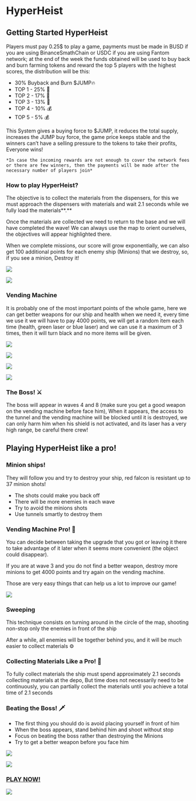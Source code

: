 # HyperHeist

## Getting Started **HyperHeist**

Players must pay 0.25$ to play a game, payments must be made in BUSD if you are using BinanceSmathChain or USDC if you are using Fantom network; at the end of the week the funds obtained will be used to buy back and burn farming tokens and reward the top 5 players with the highest scores, the distribution will be this:

* 30% Buyback and Burn $JUMP🔥
* TOP 1 - 25% 🥇
* TOP 2 - 17% 🥈
* TOP 3 - 13% 🥉
* TOP 4 - 10% 💰
* TOP 5 - 5% 💰

This System gives a buying force to $JUMP, it reduces the total supply, increases the JUMP buy force, the game price keeps stable and the winners can’t have a selling pressure to the tokens to take their profits, Everyone wins!

    *In case the incoming rewards are not enough to cover the network fees or there are few winners, then the payments will be made after the necessary number of players join*

### **How to play HyperHeist?**

The objective is to collect the materials from the dispensers, for this we must approach the dispensers with materials and wait 2.1 seconds while we fully load the materials\*\*.\*\*

Once the materials are collected we need to return to the base and we will have completed the wave! We can always use the map to orient ourselves, the objectives will appear highlighted there.

When we complete missions, our score will grow exponentially, we can also get 100 additional points for each enemy ship (Minions) that we destroy, so, if you see a minion, Destroy it!

![](https://lh3.googleusercontent.com/gaYSQfg\_gLl2uHiFd3Vc8o\_ZWA67dpzFaylRzStUs3Xe1XUkrwg7d0lfDepdEsBQ\_9e-Jq4gVCy3iMEmn-Ftd8N5y4ADUrl6mBwj\_hYdP5ODqmSyLz41Y9HnklKrlsXeaPhd8PPc)

![](https://lh3.googleusercontent.com/\_k\_L9lNvaqpPUaP4p6RtG9c3xZYfDZlh3UETpqBM701EzA8xjsvsK9FRbVyupSiymqwTvwpIDNmucYK7q0IJwyQ38tERIESQ2LndbQouMjN9InSXI2iUnnWZIPVXf3IIk\_Ftywxp)

### **Vending Machine**

It is probably one of the most important points of the whole game, here we can get better weapons for our ship and health when we need it, every time we use it we will have to pay 4000 points, we will get a random item each time (health, green laser or blue laser) and we can use it a maximum of 3 times, then it will turn black and no more items will be given.

![](https://lh5.googleusercontent.com/AGuyYio38D\_YWJw175g82RE\_jUAjOhDDYPkLSq5Aw93UiZ1aDeM3DOTQ0w08AB04FaC-inHY988rEC5RN8r032hpTP8QUcOgkOQYeepylDWGiD9Pcuyu5qA1nalmHMv-1wGbxLjI)

![](https://lh3.googleusercontent.com/6MDVyP2d0bTlqEZBTPIr9M7LIBtn\_ErNYrEgcoApY6YxKG752LdtQcuMg5AU357Gwu95eGDvAXg\_rTdcB5o4tepy65-oRs9ZghE7Dtc1e34Z6ZDuJ\_5vfS5IZESd2kD2A1diBtgh)

![](https://lh4.googleusercontent.com/4nmtuUDryw1a1NnIaxKS5tugU7MztGq9x2lmUtmyFkKxoVUINNQFinZtGjDhBPE9nl7N7dN7vo5Knx\_V9ipdTqqPZ15pDvfypx2k2oOkfVH9tfY-SiT2bloRVoH0Ws9x0-fzj\_ZL)

![](https://lh6.googleusercontent.com/dVL2ZEt4iNbQZrFCqzuta8RvFbIL1VjlJJ\_ImDR5pjnStbv9WpBNiKXG08G4tavK6zCOW1d2V04mDX5uuvOj3tQQwv6bwHXUzyXFVYHgMsStx5EDM6XLDV8uXowpHExnjNMcrGdD)

### **The Boss! ⚔️**

The boss will appear in waves 4 and 8 (make sure you get a good weapon on the vending machine before face him), When it appears, the access to the tunnel and the vending machine will be blocked until it is destroyed, we can only harm him when his shield is not activated, and its laser has a very high range, be careful there crew!

## Playing HyperHeist like a pro!

### **Minion ships!**

They will follow you and try to destroy your ship, red falcon is resistant up to 37 minion shots!

* The shots could make you back off
* There will be more enemies in each wave
* Try to avoid the minions shots
* Use tunnels smartly to destroy them

### Vending Machine Pro! 🎰

You can decide between taking the upgrade that you got or leaving it there to take advantage of it later when it seems more convenient (the object could disappear).

If you are at wave 3 and you do not find a better weapon, destroy more minions to get 4000 points and try again on the vending machine.

Those are very easy things that can help us a lot to improve our game!

![](https://lh3.googleusercontent.com/2ZIMzrLe8X5FdXdWru61Fq9aZVU-sanrqtjBEbqzaMByjzyhMCChcphnitrgRNTj8yR9ZGGhhiwUwCRlOW\_diZE4fGQPtLgcia7XQe\_suz8scRRH9UD6SODhY2FI5cQANrGzL-3e)

### Sweeping

This technique consists on turning around in the circle of the map, shooting non-stop only the enemies in front of the ship

After a while, all enemies will be together behind you, and it will be much easier to collect materials ⚙️

### Collecting Materials Like a Pro! 🚀

To fully collect materials the ship must spend approximately 2.1 seconds collecting materials at the depo, But time does not necessarily need to be continuously, you can partially collect the materials until you achieve a total time of 2.1 seconds

### Beating the Boss! 🗡️

* The first thing you should do is avoid placing yourself in front of him
* When the boss appears, stand behind him and shoot without stop
* Focus on beating the boss rather than destroying the Minions
* Try to get a better weapon before you face him

![](https://lh4.googleusercontent.com/pQi-NcOEirfmlofzP396hnen1Fljn9raG7mH3EEqpC8axufB5jHyZUuBdIwABRoW8eHYCIf7NZ16uBKUSFnQghCyXyp1XcW617CEX4VglCWx00KjHBdPWz1YMVcIkok0uXqJ8PyT)

![](https://lh5.googleusercontent.com/ylIlT4IH549hDpHEiCgXzZyhQRiVfv4c4AAgZrgl3CTG88xCFq\_Bv-skxRa2RHPJnqMWGLMcvY6XKgk70J1conUWWQ\_zM-tWUPc9Z9CxMxtgLhlbMbr34pYfK0yAZHYxHx-o1ptO)

### [PLAY NOW!](https://hyperjump.fi/hyperheist/)

![](../.gitbook/assets/video5071073018873119348.gif)
